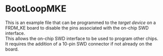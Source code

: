 BootLoopMKE
===========

This is an example file that can be programmed to the _target device_ on a FRDM_KE board to disable the pins associated with the on-chip SWD interface.  
This allows the on-chip SWD interface to be used to program other chips.  
It requires the addition of a 10-pin SWD connector if not already on the board.  
